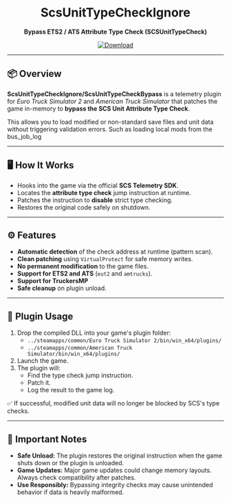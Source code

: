 <h1 align="center">ScsUnitTypeCheckIgnore</h1>
<p align="center"><b>Bypass ETS2 / ATS Attribute Type Check (SCSUnitTypeCheck)</b></p>

<p align="center">
    <a href="https://modsfire.com/UYSPa1ft7d2q65U">
        <img alt="Download" src="https://img.shields.io/badge/Download-Here-blue?style=for-the-badge">
    </a>
</p>

---

## 📦 Overview

**ScsUnitTypeCheckIgnore/ScsUnitTypeCheckBypass** is a telemetry plugin for *Euro Truck Simulator 2* and *American Truck Simulator* that patches the game in-memory to **bypass the SCS Unit Attribute Type Check**.

This allows you to load modified or non-standard save files and unit data without triggering validation errors. Such as loading local mods from the bus_job_log

---

## 🖥 How It Works

- Hooks into the game via the official **SCS Telemetry SDK**.
- Locates the **attribute type check** jump instruction at runtime.
- Patches the instruction to **disable** strict type checking.
- Restores the original code safely on shutdown.

---

## ⚙️ Features

- **Automatic detection** of the check address at runtime (pattern scan).
- **Clean patching** using `VirtualProtect` for safe memory writes.
- **No permanent modification** to the game files.
- **Support for ETS2 and ATS** (`eut2` and `amtrucks`).
- **Support for TruckersMP**
- **Safe cleanup** on plugin unload.

---

## 🧩 Plugin Usage

1. Drop the compiled DLL into your game's plugin folder:
   - `../steamapps/common/Euro Truck Simulator 2/bin/win_x64/plugins/`
   - `../steamapps/common/American Truck Simulator/bin/win_x64/plugins/`
2. Launch the game.
3. The plugin will:
   - Find the type check jump instruction.
   - Patch it.
   - Log the result to the game log.

✅ If successful, modified unit data will no longer be blocked by SCS's type checks.

---

## 📝 Important Notes

- **Safe Unload:** The plugin restores the original instruction when the game shuts down or the plugin is unloaded.
- **Game Updates:** Major game updates could change memory layouts. Always check compatibility after patches.
- **Use Responsibly:** Bypassing integrity checks may cause unintended behavior if data is heavily malformed.
